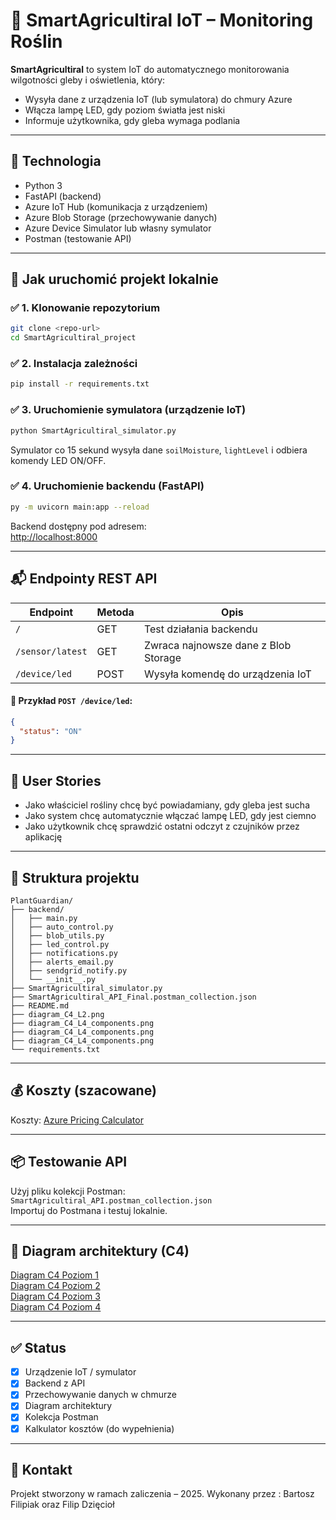 
# 🌱 SmartAgricultiral IoT – Monitoring Roślin

**SmartAgricultiral** to system IoT do automatycznego monitorowania wilgotności gleby i oświetlenia, który:
- Wysyła dane z urządzenia IoT (lub symulatora) do chmury Azure
- Włącza lampę LED, gdy poziom światła jest niski
- Informuje użytkownika, gdy gleba wymaga podlania

---

## 🔧 Technologia

- Python 3
- FastAPI (backend)
- Azure IoT Hub (komunikacja z urządzeniem)
- Azure Blob Storage (przechowywanie danych)
- Azure Device Simulator lub własny symulator
- Postman (testowanie API)

---

## 🚀 Jak uruchomić projekt lokalnie

### ✅ 1. Klonowanie repozytorium
```bash
git clone <repo-url>
cd SmartAgricultiral_project
```

### ✅ 2. Instalacja zależności
```bash
pip install -r requirements.txt
```

### ✅ 3. Uruchomienie symulatora (urządzenie IoT)
```bash
python SmartAgricultiral_simulator.py
```

Symulator co 15 sekund wysyła dane `soilMoisture`, `lightLevel` i odbiera komendy LED ON/OFF.

### ✅ 4. Uruchomienie backendu (FastAPI)
```bash
py -m uvicorn main:app --reload 
```

Backend dostępny pod adresem:  
[http://localhost:8000](http://localhost:8000)

---

## 📬 Endpointy REST API

| Endpoint              | Metoda | Opis                                   |
|-----------------------|--------|----------------------------------------|
| `/`                   | GET    | Test działania backendu                |
| `/sensor/latest`      | GET    | Zwraca najnowsze dane z Blob Storage   |
| `/device/led`         | POST   | Wysyła komendę do urządzenia IoT       |

#### 🔸 Przykład `POST /device/led`:
```json
{
  "status": "ON"
}
```

---

## 👤 User Stories

- Jako właściciel rośliny chcę być powiadamiany, gdy gleba jest sucha
- Jako system chcę automatycznie włączać lampę LED, gdy jest ciemno
- Jako użytkownik chcę sprawdzić ostatni odczyt z czujników przez aplikację

---

## 📂 Struktura projektu

```
PlantGuardian/
├── backend/
│   ├── main.py
│   ├── auto_control.py
│   ├── blob_utils.py
│   ├── led_control.py
│   ├── notifications.py
│   ├── alerts_email.py
│   ├── sendgrid_notify.py
│   └── __init__.py
├── SmartAgricultiral_simulator.py
├── SmartAgricultiral_API_Final.postman_collection.json
├── README.md
├── diagram_C4_L2.png
├── diagram_C4_L4_components.png
├── diagram_C4_L4_components.png
├── diagram_C4_L4_components.png
└── requirements.txt

```

---

## 💰 Koszty (szacowane)

Koszty: [Azure Pricing Calculator](https://azure.com/e/ed9d94f5ab2d43558653193eb0012112)

---

## 📦 Testowanie API

Użyj pliku kolekcji Postman:  
`SmartAgricultiral_API.postman_collection.json`  
Importuj do Postmana i testuj lokalnie.

---

## 📸 Diagram architektury (C4)

[Diagram C4 Poziom 1](https://github.com/FDDCDV/cdv-IoT/blob/main/Diagram%20C4%20-%20Poziom%201.pdf)<br>
[Diagram C4 Poziom 2](https://github.com/FDDCDV/cdv-IoT/blob/main/Diagram%20C4%20-%20Poziom%202.pdf)<br>
[Diagram C4 Poziom 3](https://github.com/FDDCDV/cdv-IoT/blob/main/Diagram%20C4%20-%20Poziom%203.pdf)<br>
[Diagram C4 Poziom 4](https://github.com/FDDCDV/cdv-IoT/blob/main/Diagram%20C4%20-%20Poziom%204.pdf)<br>

---

## ✅ Status

- [x] Urządzenie IoT / symulator
- [x] Backend z API
- [x] Przechowywanie danych w chmurze
- [x] Diagram architektury
- [x] Kolekcja Postman
- [x] Kalkulator kosztów (do wypełnienia)

---

## 📧 Kontakt

Projekt stworzony w ramach zaliczenia – 2025.
Wykonany przez : Bartosz Filipiak oraz Filip Dzięcioł
